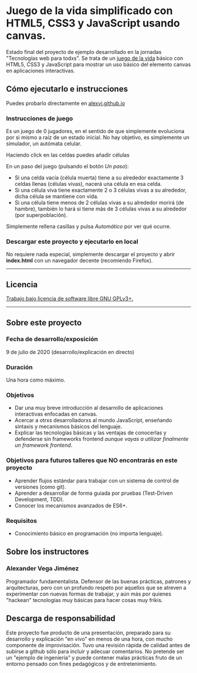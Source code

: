 # Juego de la vida simplificado con HTML5, CSS3 y JavaScript usando canvas.

Estado final del proyecto de ejemplo desarrollado en la jornadas "Tecnologías web para todxs". Se trata de un [juego de la vida](https://es.wikipedia.org/wiki/Juego_de_la_vida) básico con HTML5, CSS3 y JavaScript para mostrar
un uso básico del elemento canvas en aplicaciones interactivas.

## Cómo ejecutarlo e instrucciones

Puedes probarlo directamente en [alexvj.github.io](https://alexvj.github.io/)

### Instrucciones de juego
Es un juego de 0 jugadores, en el sentido de que simplemente evoluciona por si mismo a raíz de un estado inicial. No hay objetivo, es simplemente un simulador, un autómata celular.

Haciendo click en las celdas puedes añadir células

En un paso del juego (pulsando el botón _Un paso_):

- Si una celda vacía (célula muerta) tiene a su alrededor exactamente 3 celdas llenas (células vivas), nacerá una célula en esa celda.
- Si una célula viva tiene exactamente 2 o 3 células vivas a su alrededor, dicha célula se mantiene con vida.
- Si una célula tiene menos de 2 células vivas a su alrededor morirá (de hambre), también lo hará si tiene más de 3 células vivas a su alrededor (por superpoblación).

Simplemente rellena casillas y pulsa _Automático_ por ver qué ocurre.

### Descargar este proyecto y ejecutarlo en local

No requiere nada especial, simplemente descargar el proyecto y abrir **index.html** con un navegador decente (recomiendo Firefox).

---

## Licencia
[Trabajo bajo licencia de software libre GNU GPLv3+.](https://www.gnu.org/licenses/gpl-3.0.html)

---

## Sobre este proyecto
### Fecha de desarrollo/exposición
9 de julio de 2020 (desarrollo/explicación en directo)

### Duración
Una hora como máximo.

### Objetivos
- Dar una muy breve introducción al desarrollo de aplicaciones interactivas enfocadas en canvas.
- Acercar a otrxs desarrolladorxs al mundo JavaScript, enseñando sintaxis y mecanismos básicos del lenguaje.
- Explicar las tecnologías básicas y las ventajas de conocerlas y defenderse sin frameworks frontend _aunque vayas a utilizar finalmente un framework frontend_.

### Objetivos para futuros talleres que NO encontrarás en este proyecto
- Aprender flujos estándar para trabajar con un sistema de control de versiones (como git).
- Aprender a desarrollar de forma guiada por pruebas (Test-Driven Development, TDD).
- Conocer los mecanismos avanzados de ES6+.
### Requisitos
- Conocimiento básico en programación (no importa lenguaje).
  
## Sobre los instructores
### Alexander Vega Jiménez
Programador fundamentalista. Defensor de las buenas prácticas, patrones y arquitecturas, pero con un profundo respeto por aquellxs que se atreven a experimentar con nuevas formas de trabajar, y aún más por quienes "hackean" tecnologías muy básicas para hacer cosas muy frikis.

## Descarga de responsabilidad
Este proyecto fue producto de una presentación, preparado para su desarrollo y explicación "en vivo" en menos de una hora, con mucho componente de improvisación. Tuvo una revisión rápida de calidad antes de subirse a github sólo para incluir y adecuar comentarios. No pretende ser un "ejemplo de ingeniería" y puede contener malas prácticas fruto de un entorno pensado con fines pedagógicos y de entretenimiento.
